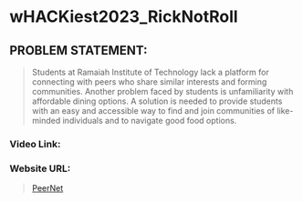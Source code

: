 # wHACKiest2023_RickNotRoll


## PROBLEM STATEMENT:
>Students at Ramaiah Institute of Technology lack a platform for connecting with peers who share similar interests and forming communities. Another problem faced by students is unfamiliarity with affordable dining options. A solution is needed to provide students with an easy and accessible way to find and join communities of like-minded individuals and to navigate good food options.



### Video Link:
>


### Website URL:
>[PeerNet](https://kxitij.github.io/wHACKiest2023_RickNotRoll/)

